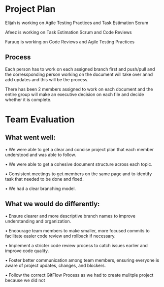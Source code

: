 # Project Plan
Elijah is working on Agile Testing Practices and Task Estimation Scrum

Afeez is working on Task Estimation Scrum and Code Reviews

Faruuq is working on Code Reviews and Agile Testing Practices

## Process

Each person has to work on each assigned branch first and push/pull and the corressponding person working on the document will take over annd add updates and this will be the process.

There has been 2 members assigned to work on each document and the entire group will make an executive decision on each file and decide whether it is complete.

# Team Evaluation

## What went well:
• We were able to get a clear and concise project plan that each member understood and was able to follow.

• We were able to get a cohesive document structure across each topic.

• Consistent meetings to get members on the same page and to identify task that needed to be done and fixed.

• We had a clear branching model.

## What we would do differently:

• Ensure clearer and more descriptive branch names to improve understanding and organization.

• Encourage team members to make smaller, more focused commits to facilitate easier code review and rollback if necessary.

• Implement a stricter code review process to catch issues earlier and improve code quality.

• Foster better communication among team members, ensuring everyone is aware of project updates, changes, and blockers.

• Follow the correct GitFlow Process as  we had to create mulitple project because we did not 
